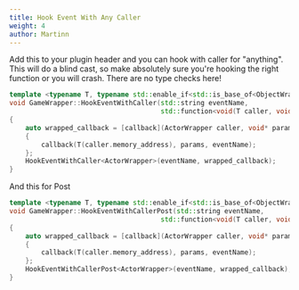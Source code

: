 ```yaml
---
title: Hook Event With Any Caller
weight: 4
author: Martinn
---
```


Add this to your plugin header and you can hook with caller for "anything". This will do a blind cast, so make absolutely sure you're hooking the right function or you will crash. There are no type checks here!

```cpp
template <typename T, typename std::enable_if<std::is_base_of<ObjectWrapper, T>::value>::type*>
void GameWrapper::HookEventWithCaller(std::string eventName,
                                      std::function<void(T caller, void* params, std::string eventName)> callback)
{
    auto wrapped_callback = [callback](ActorWrapper caller, void* params, std::string eventName)
    {
        callback(T(caller.memory_address), params, eventName);
    };
    HookEventWithCaller<ActorWrapper>(eventName, wrapped_callback);
}
```

And this for Post
```cpp
template <typename T, typename std::enable_if<std::is_base_of<ObjectWrapper, T>::value>::type*>
void GameWrapper::HookEventWithCallerPost(std::string eventName,
                                      std::function<void(T caller, void* params, std::string eventName)> callback)
{
    auto wrapped_callback = [callback](ActorWrapper caller, void* params, std::string eventName)
    {
        callback(T(caller.memory_address), params, eventName);
    };
    HookEventWithCallerPost<ActorWrapper>(eventName, wrapped_callback);
}
```